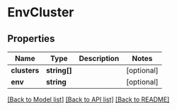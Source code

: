 # EnvCluster

## Properties
Name | Type | Description | Notes
------------ | ------------- | ------------- | -------------
**clusters** | **string[]** |  | [optional] 
**env** | **string** |  | [optional] 

[[Back to Model list]](../../README.md#documentation-for-models) [[Back to API list]](../../README.md#documentation-for-api-endpoints) [[Back to README]](../../README.md)

